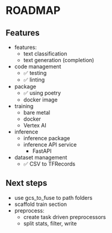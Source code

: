# ROADMAP

## Features
- features:
    - text classification
    - text generation (completion)
- code management
    - :white_check_mark: testing
    - :white_check_mark: linting
- package
  - :white_check_mark: using poetry
  - docker image
- training
    - bare metal
    - docker
    - Vertex AI
- inference
    - inference package
    - inference API service
        - FastAPI
- dataset management
    - :white_check_mark: CSV to TFRecords

## Next steps
- use gcs_to_fuse to path folders   
- scaffold train section
- preprocess:
    - create task driven preprocessors
    - split stats, filter, write